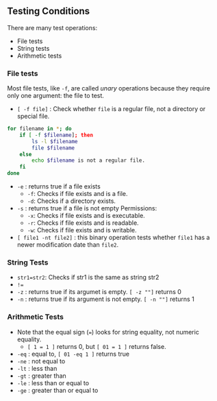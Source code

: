 
## Testing Conditions

There are many test operations:
- File tests 
- String tests 
- Arithmetic tests 

### File tests
Most file tests, like `-f`, are called _unary_ operations because they require only one argument: the file to test.
- `[ -f file]` : Check whether `file` is a regular file, not a directory or special file.
```sh
for filename in *; do
	if [ -f $filename]; then
		ls -l $filename
		file $filename
	else
		echo $filename is not a regular file.
	fi
done
```
- `-e` : returns true if a file exists
	- `-f`: Checks if file exists and is a file.
	- `-d`: Checks if a directory exists.
- `-s` : returns true if a file is not empty
Permissions:
	- `-x`: Checks if file exists and is executable.
	- `-r`: Checks if file exists and is readable.
	- `-w`: Checks if file exists and is writable.
- `[ file1 -nt file2]` : this binary operation tests whether `file1` has a newer modification date than `file2`.

### String Tests
- `str1=str2`: Checks if str1 is the same as string str2
- `!=`
- `-z` : returns true if its argumet is empty. `[ -z ""]` returns 0
- `-n` : returns true if its argument is not empty. `[ -n ""]` returns 1

### Arithmetic Tests 
- Note that the equal sign (`=`)  looks for string equality, not numeric equality. 
	- `[ 1 = 1 ]` returns 0, but `[ 01 = 1 ]` returns false.
- `-eq` : equal to, `[ 01 -eq 1 ]` returns true
- `-ne` : not equal to
- `-lt` : less than
- `-gt` : greater than
- `-le` : less than or equal to
- `-ge` : greater than or equal to